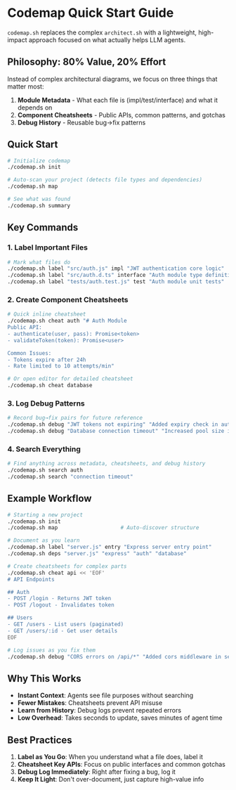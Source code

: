 # Codemap Quick Start Guide

`codemap.sh` replaces the complex `architect.sh` with a lightweight, high-impact approach focused on what actually helps LLM agents.

## Philosophy: 80% Value, 20% Effort

Instead of complex architectural diagrams, we focus on three things that matter most:

1. **Module Metadata** - What each file is (impl/test/interface) and what it depends on
2. **Component Cheatsheets** - Public APIs, common patterns, and gotchas
3. **Debug History** - Reusable bug→fix patterns

## Quick Start

```bash
# Initialize codemap
./codemap.sh init

# Auto-scan your project (detects file types and dependencies)
./codemap.sh map

# See what was found
./codemap.sh summary
```

## Key Commands

### 1. Label Important Files
```bash
# Mark what files do
./codemap.sh label "src/auth.js" impl "JWT authentication core logic"
./codemap.sh label "src/auth.d.ts" interface "Auth module type definitions"
./codemap.sh label "tests/auth.test.js" test "Auth module unit tests"
```

### 2. Create Component Cheatsheets
```bash
# Quick inline cheatsheet
./codemap.sh cheat auth "# Auth Module
Public API:
- authenticate(user, pass): Promise<token>
- validateToken(token): Promise<user>

Common Issues:
- Tokens expire after 24h
- Rate limited to 10 attempts/min"

# Or open editor for detailed cheatsheet
./codemap.sh cheat database
```

### 3. Log Debug Patterns
```bash
# Record bug→fix pairs for future reference
./codemap.sh debug "JWT tokens not expiring" "Added expiry check in auth.js:42"
./codemap.sh debug "Database connection timeout" "Increased pool size in config.js"
```

### 4. Search Everything
```bash
# Find anything across metadata, cheatsheets, and debug history
./codemap.sh search auth
./codemap.sh search "connection timeout"
```

## Example Workflow

```bash
# Starting a new project
./codemap.sh init
./codemap.sh map                    # Auto-discover structure

# Document as you learn
./codemap.sh label "server.js" entry "Express server entry point"
./codemap.sh deps "server.js" "express" "auth" "database"

# Create cheatsheets for complex parts
./codemap.sh cheat api << 'EOF'
# API Endpoints

## Auth
- POST /login - Returns JWT token
- POST /logout - Invalidates token

## Users  
- GET /users - List users (paginated)
- GET /users/:id - Get user details
EOF

# Log issues as you fix them
./codemap.sh debug "CORS errors on /api/*" "Added cors middleware in server.js"
```

## Why This Works

- **Instant Context**: Agents see file purposes without searching
- **Fewer Mistakes**: Cheatsheets prevent API misuse
- **Learn from History**: Debug logs prevent repeated errors
- **Low Overhead**: Takes seconds to update, saves minutes of agent time

## Best Practices

1. **Label as You Go**: When you understand what a file does, label it
2. **Cheatsheet Key APIs**: Focus on public interfaces and common gotchas
3. **Debug Log Immediately**: Right after fixing a bug, log it
4. **Keep It Light**: Don't over-document, just capture high-value info